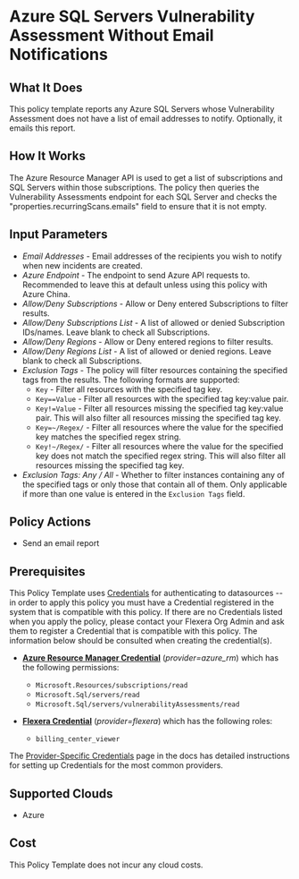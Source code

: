 # Azure SQL Servers Vulnerability Assessment Without Email Notifications

## What It Does

This policy template reports any Azure SQL Servers whose Vulnerability Assessment does not have a list of email addresses to notify. Optionally, it emails this report.

## How It Works

The Azure Resource Manager API is used to get a list of subscriptions and SQL Servers within those subscriptions. The policy then queries the Vulnerability Assessments endpoint for each SQL Server and checks the "properties.recurringScans.emails" field to ensure that it is not empty.

## Input Parameters

- *Email Addresses* - Email addresses of the recipients you wish to notify when new incidents are created.
- *Azure Endpoint* - The endpoint to send Azure API requests to. Recommended to leave this at default unless using this policy with Azure China.
- *Allow/Deny Subscriptions* - Allow or Deny entered Subscriptions to filter results.
- *Allow/Deny Subscriptions List* - A list of allowed or denied Subscription IDs/names. Leave blank to check all Subscriptions.
- *Allow/Deny Regions* - Allow or Deny entered regions to filter results.
- *Allow/Deny Regions List* - A list of allowed or denied regions. Leave blank to check all Subscriptions.
- *Exclusion Tags* - The policy will filter resources containing the specified tags from the results. The following formats are supported:
  - `Key` - Filter all resources with the specified tag key.
  - `Key==Value` - Filter all resources with the specified tag key:value pair.
  - `Key!=Value` - Filter all resources missing the specified tag key:value pair. This will also filter all resources missing the specified tag key.
  - `Key=~/Regex/` - Filter all resources where the value for the specified key matches the specified regex string.
  - `Key!~/Regex/` - Filter all resources where the value for the specified key does not match the specified regex string. This will also filter all resources missing the specified tag key.
- *Exclusion Tags: Any / All* - Whether to filter instances containing any of the specified tags or only those that contain all of them. Only applicable if more than one value is entered in the `Exclusion Tags` field.

## Policy Actions

- Send an email report

## Prerequisites

This Policy Template uses [Credentials](https://docs.flexera.com/flexera/EN/Automation/ManagingCredentialsExternal.htm) for authenticating to datasources -- in order to apply this policy you must have a Credential registered in the system that is compatible with this policy. If there are no Credentials listed when you apply the policy, please contact your Flexera Org Admin and ask them to register a Credential that is compatible with this policy. The information below should be consulted when creating the credential(s).

- [**Azure Resource Manager Credential**](https://docs.flexera.com/flexera/EN/Automation/ProviderCredentials.htm#automationadmin_109256743_1124668) (*provider=azure_rm*) which has the following permissions:
  - `Microsoft.Resources/subscriptions/read`
  - `Microsoft.Sql/servers/read`
  - `Microsoft.Sql/servers/vulnerabilityAssessments/read`

- [**Flexera Credential**](https://docs.flexera.com/flexera/EN/Automation/ProviderCredentials.htm) (*provider=flexera*) which has the following roles:
  - `billing_center_viewer`

The [Provider-Specific Credentials](https://docs.flexera.com/flexera/EN/Automation/ProviderCredentials.htm) page in the docs has detailed instructions for setting up Credentials for the most common providers.

## Supported Clouds

- Azure

## Cost

This Policy Template does not incur any cloud costs.

